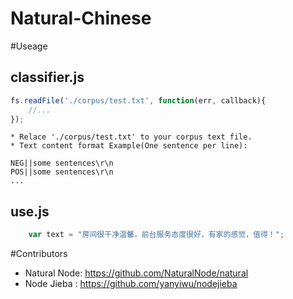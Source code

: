 # Natural-Chinese

#Useage
## classifier.js

```javascript
fs.readFile('./corpus/test.txt', function(err, callback){
	//...
});
```

	* Relace './corpus/test.txt' to your corpus text file.
	* Text content format Example(One sentence per line): 
	
	NEG||some sentences\r\n
	POS||some sentences\r\n
	...
	
## use.js

```javascript
	var text = "房间很干净温馨，前台服务态度很好，有家的感觉，值得！";
```


#Contributors

* Natural Node: https://github.com/NaturalNode/natural
* Node Jieba  : https://github.com/yanyiwu/nodejieba

